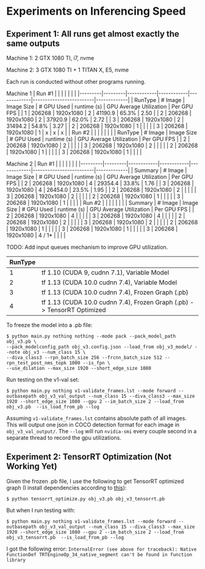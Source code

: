 # Experiments on Inferencing Speed



## Experiment 1: All runs get almost exactly the same outputs

Machine 1: 2 GTX 1080 TI, i7, nvme

Machine 2: 3 GTX 1080 TI + 1 TITAN X, E5, nvme

Each run is conducted without other programs running.

Machine 1
| Run #1  |         |            |            |             |                         |             |
|---------|---------|------------|------------|-------------|-------------------------|-------------|
| RunType | # Image | Image Size | # GPU Used | runtime (s) | GPU Average Utilization | Per GPU FPS |
| 1       | 206268  | 1920x1080  | 2          | 41190.9     | 65.3%                   | 2.50        |
| 2       | 206268  | 1920x1080  | 2          | 37920.9     | 62.0%                   | 2.72        |
| 3       | 206268  | 1920x1080  | 2          | 31494.2     | 54.8%                   | 3.27        |
| 2       | 206268  | 1920x1080  | 1          |             |                         |             |
| 3       | 206268  | 1920x1080  | 1          | x           | x                       | x           |
| Run #2  |         |            |            |             |                         |             |
| RunType | # Image | Image Size | # GPU Used | runtime (s) | GPU Average Utilization | Per GPU FPS |
| 2       | 206268  | 1920x1080  | 2          |             |                         |             |
| 3       | 206268  | 1920x1080  | 2          |             |                         |             |
| 2       | 206268  | 1920x1080  | 1          |             |                         |             |
| 3       | 206268  | 1920x1080  | 1          |             |                         |             |

Machine 2
| Run #1  |         |            |            |             |                         |             |
|---------|---------|------------|------------|-------------|-------------------------|-------------|
| Summary | # Image | Image Size | # GPU Used | runtime (s) | GPU Average Utilization | Per GPU FPS |
| 2       | 206268  | 1920x1080  | 4          | 29354.4     | 33.8%                   | 1.76        |
| 3       | 206268  | 1920x1080  | 4          | 26454.0     | 23.5%                   | 1.95        |
| 2       | 206268  | 1920x1080  | 2          |             |                         |             |
| 3       | 206268  | 1920x1080  | 2          |             |                         |             |
| 2       | 206268  | 1920x1080  | 1          |             |                         |             |
| 3       | 206268  | 1920x1080  | 1          |             |                         |             |
| Run #2  |         |            |            |             |                         |             |
| Summary | # Image | Image Size | # GPU Used | runtime (s) | GPU Average Utilization | Per GPU FPS |
| 2       | 206268  | 1920x1080  | 4          |             |                         |             |
| 3       | 206268  | 1920x1080  | 4          |             |                         |             |
| 2       | 206268  | 1920x1080  | 2          |             |                         |             |
| 3       | 206268  | 1920x1080  | 2          |             |                         |             |
| 2       | 206268  | 1920x1080  | 1          |             |                         |             |
| 3       | 206268  | 1920x1080  | 1          |             |                         |             |
| 3       | 206268  | 1920x1080  | 4 / 1*     |             |                         |             |

TODO: Add input queues mechanism to improve GPU utilization.

| RunType |                                                                         |
|---------|-------------------------------------------------------------------------|
| 1       | tf 1.10 (CUDA 9, cudnn 7.1), Variable Model                             |
| 2       | tf 1.13 (CUDA 10.0 cudnn 7.4), Variable Model                           |
| 3       | tf 1.13 (CUDA 10.0 cudnn 7.4), Frozen Graph (.pb)                       |
| 4       | tf 1.13 (CUDA 10.0 cudnn 7.4), Frozen Graph (.pb) -> TensorRT Optimized |

To freeze the model into a .pb file:
```
$ python main.py nothing nothing --mode pack --pack_model_path obj_v3.pb \
--pack_modelconfig_path obj_v3.config.json --load_from obj_v3_model/ --note obj_v3 --num_class 15 \
--diva_class3 --rpn_batch_size 256 --frcnn_batch_size 512 --rpn_test_post_nms_topk 1000 --is_fpn \
--use_dilation --max_size 1920 --short_edge_size 1080
```

Run testing on the v1-val set:
```
$ python main.py nothing v1-validate_frames.lst --mode forward --outbasepath obj_v3_val_output --num_class 15 --diva_class3 --max_size 1920 --short_edge_size 1080 --gpu 2 --im_batch_size 2 --load_from obj_v3.pb  --is_load_from_pb --log
```
Assuming `v1-validate_frames.lst` contains absolute path of all images. This will output one json in COCO detection format for each image in `obj_v3_val_output/`. The `--log` will run `nvidia-smi` every couple second in a separate thread to record the gpu utilizations.

## Experiment 2: TensorRT Optimization (Not Working Yet)

Given the frozen .pb file, I use the following to get TensorRT optimized graph (I install dependencies according to [this](https://www.tensorflow.org/install/gpu#ubuntu_1604_cuda_10)):
```
$ python tensorrt_optimize.py obj_v3.pb obj_v3_tensorrt.pb
```

But when I run testing with:
```
$ python main.py nothing v1-validate_frames.lst --mode forward --outbasepath obj_v3_val_output --num_class 15 --diva_class3 --max_size 1920 --short_edge_size 1080 --gpu 2 --im_batch_size 2 --load_from obj_v3_tensorrt.pb  --is_load_from_pb --log
```
I got the following error:
`InternalError (see above for traceback): Native FunctionDef TRTEngineOp_34_native_segment can't be found in function library`